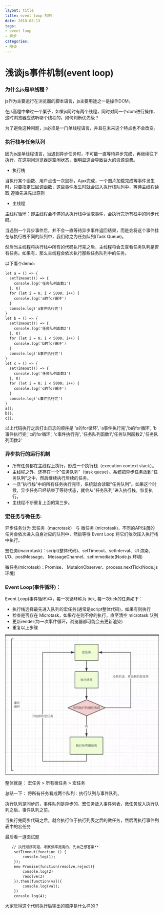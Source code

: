 ```yaml
---
layout: title
title: event loop 机制
date: 2018-08-13
tags:
- event loop
- 异步
categories:
- 随谈
---
```


# 浅谈js事件机制(event loop)
### 为什么js是单线程？
js作为主要运行在浏览器的脚本语言，js主要用途之一是操作DOM。

在js高程中举过一个栗子，如果js同时有两个线程，同时对同一个dom进行操作，这时浏览器应该听哪个线程的，如何判断优先级？

为了避免这种问题，js必须是一门单线程语言，并且在未来这个特点也不会改变。

### 执行栈与任务队列
因为js是单线程语言，当遇到异步任务时，不可能一直等待异步完成，再继续往下执行，在这期间浏览器是空闲状态，很明显这会导致巨大的资源浪费。

* 执行栈

当执行某个函数、用户点击一次鼠标，Ajax完成，一个图片加载完成等事件发生时，只要指定过回调函数，这些事件发生时就会进入执行栈队列中，等待主线程读取,遵循先进先出原则
* 主线程

主线程循环：即主线程会不停的从执行栈中读取事件，会执行完所有栈中的同步代码。

当遇到一个异步事件后，并不会一直等待异步事件返回结果，而是会将这个事件挂在与执行栈不同的队列中，我们称之为任务队列(Task Queue)。

然后当主线程将执行栈中所有的代码执行完之后，主线程将会去查看任务队列是否有任务。如果有，那么主线程会依次执行那些任务队列中的任务。

以下看个demo:
```
let a = () => {
  setTimeout(() => {
    console.log('任务队列函数1')
  }, 0)
  for (let i = 0; i < 5000; i++) {
    console.log('a的for循环')
  }
  console.log('a事件执行完')
}
let b = () => {
  setTimeout(() => {
    console.log('任务队列函数2')
  }, 0)
  for (let i = 0; i < 5000; i++) {
    console.log('b的for循环')
  }
  console.log('b事件执行完')
}
let c = () => {
  setTimeout(() => {
    console.log('任务队列函数3')
  }, 0)
  for (let i = 0; i < 5000; i++) {
    console.log('c的for循环')
  }
  console.log('c事件执行完')
}
a();
b();
c();
```
以上代码执行之后打出日志的顺序是 'a的for循环', 'a事件执行完','b的for循环', 'b事件执行完','c的for循环', 'c事件执行完', '任务队列函数1','任务队列函数2','任务队列函数3'

### 异步执行的运行机制
- 所有任务都在主线程上执行，形成一个执行栈（execution context stack）。
- 主线程之外，还存在一个”任务队列”（task queue）。系统把异步任务放到”任务队列”之中，然后继续执行后续的任务。
- 一旦”执行栈”中的所有任务执行完毕，系统就会读取”任务队列”。如果这个时候，异步任务已经结束了等待状态，就会从”任务队列”进入执行栈，恢复执行。
- 主线程不断重复上面的第三步。

### 宏任务与微任务:
异步任务分为 宏任务（macrotask） 与 微任务 (microtask)，不同的API注册的任务会依次进入自身对应的队列中，然后等待 Event Loop 将它们依次压入执行栈中执行。

宏任务(macrotask)：script(整体代码)、setTimeout、setInterval、UI 渲染、 I/O、postMessage、 MessageChannel、setImmediate(Node.js 环境)

微任务(microtask)：Promise、 MutaionObserver、process.nextTick(Node.js环境）

### Event Loop(事件循环)：
Event Loop(事件循环)中，每一次循环称为 tick, 每一次tick的任务如下：

- 执行栈选择最先进入队列的宏任务(通常是script整体代码)，如果有则执行
- 检查是否存在 Microtask，如果存在则不停的执行，直至清空 microtask 队列
- 更新render(每一次事件循环，浏览器都可能会去更新渲染)
- 重复以上步骤

![image](../images/20180813114929.png)

整体就是： 宏任务 > 所有微任务 > 宏任务

总结一下：
将所有任务看成两个队列：执行队列与事件队列。

执行队列是同步的，事件队列是异步的，宏任务放入事件列表，微任务放入执行队列之后，事件队列之前。

当执行完同步代码之后，就会执行位于执行列表之后的微任务，然后再执行事件列表中的宏任务

最后看一道面试题
```
   // 执行顺序问题，考察频率挺高的，先自己想答案**
    setTimeout(function () {
        console.log(1);
    });
    new Promise(function(resolve,reject){
        console.log(2)
        resolve(3)
    }).then(function(val){
        console.log(val);
    })
    console.log(4);
```
大家觉得这个代码执行后输出的顺序是什么样的？


